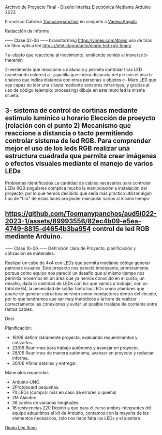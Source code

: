 Archivo de Proyecto Final - Diseño Interfaz Electrónica Mediante Arduino        2023

Francisco Cabrera [Toomanypanchos](https://github.com/Toomanypanchos)
en conjunto a [VanesaAngulo](https://github.com/VanesaAngulo) 

Redacción de Informe

---- Clase 02-06 ----
brainstorming
https://vimeo.com/itpred
uso de tiras de fibra óptica led
https://afel.cl/producto/diodo-led-rgb-5mm/

1 a-objeto que reacciona al movimiento, emitiendo sonido al moverse
  b-theremin

2-vestimenta que reaccione a distancia y permita controlar tiras LED (cambiando colores)
a-	zapatilla que indica distancia del pie con el piso
b-	chaleco que indica distancia con otras personas u objetos
c-	Muro LED que sea capaz de leer una silueta mediante sensores infrarrojos, y gracias al uso de      código (ejemplo: processing) dibuje en este muro led la misma silueta.
 
  3-	sistema de control de cortinas mediante estimulo lumínico u horario 
Elección de proeycto (relación con el punto 2)
Mecanismo que reaccione a distancia o tacto permitiendo controlar sistema de led RGB.
Para comprender mejor el uso de los leds RGB realizar una estructura cuadrada que permita crear imágenes o efectos visuales mediante el manejo de varios LEDs
-----------------------------------------------------------
Problemas identificados 
La cantidad de cables necesarios para controlar LEDs RGB singulares complica mucho la manipulación e instalación del proyecto, por lo que hemos decidido que sería más practico utilizar algún tipo de "tira" de estas luces ara poder manipular varios al mismo tiempo 

https://github.com/Toomanypanchos/aud5i022-2023-1/assets/89993556/82ec4b09-e5ea-4749-8815-d4654b3ba954
control de led RGB mediante Arduino.
-----------------------------------
---- Clase 16-06 ----
Definición clara de Proyecto, planificación y cotización de materiales.

Realizar un cubo de 4x4 con LEDs que permita mediante código generar patrones visuales. 
Este proyecto nos pareció interesante, primeramente porque como equipo nos pareció un desafío que al mismo tiempo nos permitía movernos en un área que ya hemos conocido en el curso, un desafío, dada la cantidad de LEDs con los que vamos a trabajar, con un total de 64, la necesidad de soldar tanto los LEDs como alambres que aparte de generar estructura servirán como conductores dentro del circuito, por lo que tendremos que ser muy metódicos a la hora de realizar correctamente las conexiones y evitar un posible traslape de corriente entre tantos cables.

Deci

Planificación:
-	16/06	definir claramente proyecto, evaluando requerimientos y cotizarlos.
-	23/06	Reunirnos para trabajo autónomo y avanzar en proyecto.
-	28/06	Reunirnos de manera autónoma, avanzar en proyecto y redactar informe.
-	30/06	Afinar detalles y entregar.

Materiales requeridos
-	Arduino-UNO.
-	2Protoboard pequeñas.
-	70 LEDs (comprar más en caso de errores o quema)
-	2M Alambre.
-	36 cables de variadas longitudes.
-	16 resistencias 220
Debido a que para el curso ambos integrantes del equipo adquirimos el kit de Arduino, contamos con la mayoría de los elementos necesarios, solo nos hace falta los LEDs y el alambre.

[Diodo Led 3mm](https://www.kowka.cl/diodos/157-diodo-led-3mm-alta-luminosidad.html)

